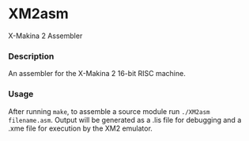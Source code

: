 # XM2asm
X-Makina 2 Assembler
### Description
An assembler for the X-Makina 2 16-bit RISC machine.
### Usage
After running `make`, to assemble a source module run `./XM2asm filename.asm`.
Output will be generated as a .lis file for debugging and a .xme file for execution
by the XM2 emulator.
